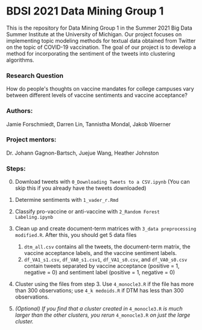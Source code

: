 # BDSI 2021 Data Mining Group 1
This is the repository for Data Mining Group 1 in the Summer 2021 Big Data Summer Institute at the University of Michigan. 
Our project focuses on implementing topic modeling methods for textual data obtained from Twitter on the topic of COVID-19 vaccination. 
The goal of our project is to develop a method for incorporating the sentiment of the tweets into clustering algorithms.

### Research Question
How do people's thoughts on vaccine mandates for college campuses vary between different levels of vaccine sentiments and vaccine acceptance?

### Authors:
Jamie Forschmiedt, Darren Lin, Tannistha Mondal, Jakob Woerner

### Project mentors:
Dr. Johann Gagnon-Bartsch, Juejue Wang, Heather Johnston

### Steps:

0. Download tweets with `0_Downloading Tweets to a CSV.ipynb` (You can skip this if you already have the tweets downloaded)
1. Determine sentiments with `1_vader_r.Rmd`
2. Classify pro-vaccine or anti-vaccine with `2_Random Forest Labeling.ipynb`
3. Clean up and create document-term matrices with `3_data preprocessing modified.R`. After this, you should get 5 data files
   
   1. `dtm_all.csv` contains all the tweets, the document-term matrix, the vaccine acceptance labels, and the vaccine sentiment labels.
   2. `df_VA1_s1.csv`, `df_VA0_s1.csv1`, `df_VA1_s0.csv`, and `df_VA0_s0.csv` contain tweets separated by vaccine acceptance (positive = 1, negative = 0) and sentiment label (positive = 1, negative = 0)

4. Cluster using the files from step 3. Use `4_monocle3.R` if the file has more than 300 observations; use `4_k medoids.R` if DTM has less than 300 observations.
5. *(Optional) If you find that a cluster created in* `4_monocle3.R` *is much larger than the other clusters, you rerun* `4_monocle3.R` *on just the large cluster.*
